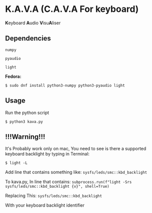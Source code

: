 K.A.V.A (C.A.V.A For keyboard)
====================

**K**eyboard **A**udio **V**isu**A**liser

## Dependencies

```numpy```

```pyaudio```

```light```

**Fedora:**

```console
$ sudo dnf install python3-numpy python3-pyaudio light
```

## Usage
Run the python script
```console
$ python3 kava.py
```

## !!!Warning!!!
It's Probably work only on mac, You need to see is there a supported keyboard backlight by typing in Terminal:

```console
$ light -L
```
Add line that contains something like: ```sysfs/leds/smc::kbd_backlight```

To kava.py, In line that contains: ```subprocess.run(f"light -Srs sysfs/leds/smc::kbd_backlight {v}", shell=True)```

Replacing This: ```sysfs/leds/smc::kbd_backlight```

With your keyboard backlight identifier
